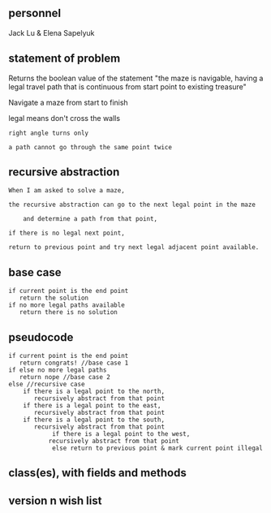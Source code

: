 ## personnel
Jack Lu & Elena Sapelyuk

## statement of problem

  Returns the boolean value of the statement "the maze is navigable, having a legal travel path 
  that is continuous from start point to existing treasure"

  Navigate a maze from start to finish 
  
  legal means 
	don't cross the walls

	right angle turns only

	a path cannot go through the same point twice 


## recursive abstraction

  	When I am asked to solve a maze,
  
	the recursive abstraction can go to the next legal point in the maze
  
        and determine a path from that point,

	if there is no legal next point,

	return to previous point and try next legal adjacent point available.


## base case
	if current point is the end point
	   return the solution 
	if no more legal paths available
	   return there is no solution


## pseudocode

	if current point is the end point
	   return congrats! //base case 1
	if else no more legal paths
	   return nope //base case 2
	else //recursive case
		if there is a legal point to the north,
		   recursively abstract from that point
 		if there is a legal point to the east,
	 	   recursively abstract from that point
 		if there is a legal point to the south,
	  	   recursively abstract from that point
               	if there is a legal point to the west,
	           recursively abstract from that point
             	else return to previous point & mark current point illegal

## class(es), with fields and methods

## version n wish list

